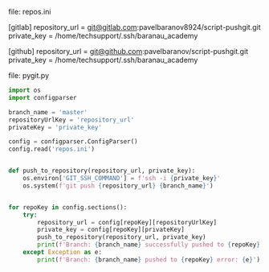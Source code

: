 file: repos.ini

[gitlab]
repository_url = git@gitlab.com:pavelbaranov8924/script-pushgit.git
private_key = /home/techsupport/.ssh/baranau_academy

[github]
repository_url = git@github.com:pavelbaranov/script-pushgit.git
private_key = /home/techsupport/.ssh/baranau_academy


file: pygit.py

```python
import os
import configparser

branch_name = 'master'
repositoryUrlKey = 'repository_url'
privateKey = 'private_key'

config = configparser.ConfigParser()
config.read('repos.ini')


def push_to_repository(repository_url, private_key):
    os.environ['GIT_SSH_COMMAND'] = f'ssh -i {private_key}'
    os.system(f'git push {repository_url} {branch_name}')


for repoKey in config.sections():
    try:
        repository_url = config[repoKey][repositoryUrlKey]
        private_key = config[repoKey][privateKey]
        push_to_repository(repository_url, private_key)
        print(f'Branch: {branch_name} successfully pushed to {repoKey}')
    except Exception as e:
        print(f'Branch: {branch_name} pushed to {repoKey} error: {e}')

```
